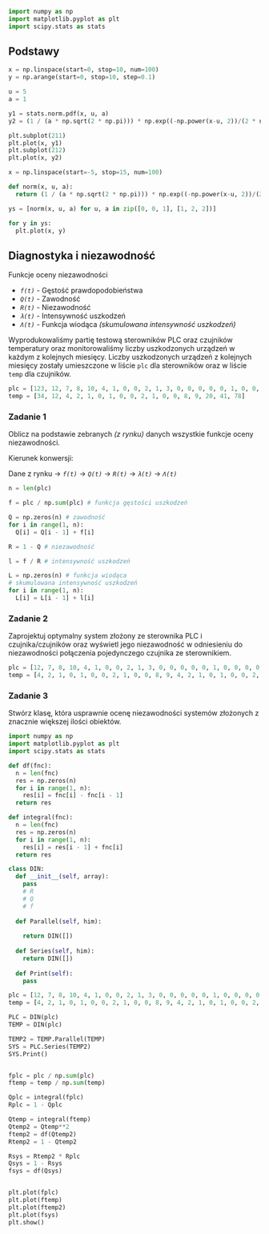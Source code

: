 ```py
import numpy as np
import matplotlib.pyplot as plt
import scipy.stats as stats
```

## Podstawy

```py
x = np.linspace(start=0, stop=10, num=100)
y = np.arange(start=0, stop=10, step=0.1)
```

```py
u = 5
a = 1

y1 = stats.norm.pdf(x, u, a)
y2 = (1 / (a * np.sqrt(2 * np.pi))) * np.exp((-np.power(x-u, 2))/(2 * np.power(a, 2))); # generowanie przebiegu gaussa

plt.subplot(211)
plt.plot(x, y1)
plt.subplot(212)
plt.plot(x, y2)
```

```py
x = np.linspace(start=-5, stop=15, num=100)

def norm(x, u, a):
  return (1 / (a * np.sqrt(2 * np.pi))) * np.exp((-np.power(x-u, 2))/(2 * np.power(a, 2)))

ys = [norm(x, u, a) for u, a in zip([0, 0, 1], [1, 2, 2])]

for y in ys:
  plt.plot(x, y)
```

## Diagnostyka i niezawodność

Funkcje oceny niezawodności

- _`f(t)`_ - Gęstość prawdopodobieństwa
- _`Q(t)`_ - Zawodność
- _`R(t)`_ - Niezawodność
- _`λ(t)`_ - Intensywność uszkodzeń
- _`Λ(t)`_ - Funkcja wiodąca _(skumulowana intensywność uszkodzeń)_

Wyprodukowaliśmy partię testową sterowników PLC oraz czujników temperatury oraz monitorowaliśmy liczby uszkodzonych urządzeń w każdym z kolejnych miesięcy. Liczby uszkodzonych urządzeń z kolejnych miesięcy zostały umieszczone w liście `plc` dla sterowników oraz w liście `temp` dla czujników.

```py
plc = [123, 12, 7, 8, 10, 4, 1, 0, 0, 2, 1, 3, 0, 0, 0, 0, 0, 1, 0, 0, 0, 0, 1, 0, 0, 0, 2, 7, 12, 10, 18, 20, 20, 12, 50, 180, 80, 110, 43, 63]
temp = [34, 12, 4, 2, 1, 0, 1, 0, 0, 2, 1, 0, 0, 8, 9, 20, 41, 78]
```

### Zadanie 1

Oblicz na podstawie zebranych _(z rynku)_ danych wszystkie funkcje oceny niezawodności.

Kierunek konwersji:

Dane z rynku → _`f(t)`_ → _`Q(t)`_ → _`R(t)`_ → _`λ(t)`_ → _`Λ(t)`_

```py
n = len(plc)

f = plc / np.sum(plc) # funkcja gęstości uszkodzeń

Q = np.zeros(n) # zawodność
for i in range(1, n):
  Q[i] = Q[i - 1] + f[i]

R = 1 - Q # niezawodność

l = f / R # intensywność uszkodzeń

L = np.zeros(n) # funkcja wiodąca
# skumulowana intensywność uszkodzeń
for i in range(1, n):
  L[i] = L[i - 1] + l[i]
```

### Zadanie 2

Zaprojektuj optymalny system złożony ze sterownika PLC i czujnika/czujników oraz wyświetl jego niezawodność w odniesieniu do niezawodności połączenia pojedynczego czujnika ze sterownikiem.

```py
plc = [12, 7, 8, 10, 4, 1, 0, 0, 2, 1, 3, 0, 0, 0, 0, 0, 1, 0, 0, 0, 0, 1, 0, 0, 0, 2, 7, 12, 10, 18, 20, 20, 12, 50, 180, 80, 110, 43, 63]
temp = [4, 2, 1, 0, 1, 0, 0, 2, 1, 0, 0, 8, 9, 4, 2, 1, 0, 1, 0, 0, 2, 1, 0, 0, 8, 9, 4, 2, 1, 0, 1, 0, 0, 2, 1, 0, 0, 8, 9]
```

### Zadanie 3

Stwórz klasę, która usprawnie ocenę niezawodności systemów złożonych z znacznie większej ilości obiektów.

```py
import numpy as np
import matplotlib.pyplot as plt
import scipy.stats as stats

def df(fnc):
  n = len(fnc)
  res = np.zeros(n)
  for i in range(1, n):
    res[i] = fnc[i] - fnc[i - 1]
  return res

def integral(fnc):
  n = len(fnc)
  res = np.zeros(n)
  for i in range(1, n):
    res[i] = res[i - 1] + fnc[i]
  return res

class DIN:
  def __init__(self, array):
    pass
    # R
    # Q
    # f
    
  def Parallel(self, him):
    
    return DIN([])
  
  def Series(self, him):
    return DIN([])
  
  def Print(self):
    pass

plc = [12, 7, 8, 10, 4, 1, 0, 0, 2, 1, 3, 0, 0, 0, 0, 0, 1, 0, 0, 0, 0, 1, 0, 0, 0, 2, 7, 12, 10, 18, 20, 20, 12, 50, 180, 80, 110, 43, 63]
temp = [4, 2, 1, 0, 1, 0, 0, 2, 1, 0, 0, 8, 9, 4, 2, 1, 0, 1, 0, 0, 2, 1, 0, 0, 8, 9, 4, 2, 1, 0, 1, 0, 0, 2, 1, 0, 0, 8, 9]

PLC = DIN(plc)
TEMP = DIN(plc)

TEMP2 = TEMP.Parallel(TEMP)
SYS = PLC.Series(TEMP2)
SYS.Print()


fplc = plc / np.sum(plc)
ftemp = temp / np.sum(temp)

Qplc = integral(fplc)
Rplc = 1 - Qplc

Qtemp = integral(ftemp)
Qtemp2 = Qtemp**2
ftemp2 = df(Qtemp2)
Rtemp2 = 1 - Qtemp2

Rsys = Rtemp2 * Rplc
Qsys = 1 - Rsys
fsys = df(Qsys)


plt.plot(fplc)
plt.plot(ftemp)
plt.plot(ftemp2)
plt.plot(fsys)
plt.show()
```

<!--

```py
n = len(plc)
f = plc / np.sum(plc) # funkcja gęstości uszkodzeń
Q = np.zeros(n) # zawodność
for i in range(1, n):
  Q[i] = Q[i - 1] + f[i]
R = 1 - Q # niezawodność
l = f / R # intensywność uszkodzeń

L = np.zeros(n) # funkcja wiodąca
# skumulowana intensywność uszkodzeń
for i in range(1, n):
  L[i] = L[i - 1] + l[i]
```

```py
n2 = len(temp)
f2 = temp / np.sum(temp)
Q2 = np.zeros(n2)
for i in range(1, n2):
  Q2[i] = Q2[i - 1] + f2[i]
R2 = 1 - Q2
l2 = f2 / R2
```

```py
l3 = l[0:36]
l4 = np.array(list(l2[0:12]) + list(l2[0:12]) + list(l2[0:12]))
plt.plot(l3)
plt.plot(l4 * l4)
l5 = 1 - ((1 - (l4 * l4)) * (1 - l3))
plt.plot(l5)
plt.ylim(0, 0.1)
plt.show()
````

-->
